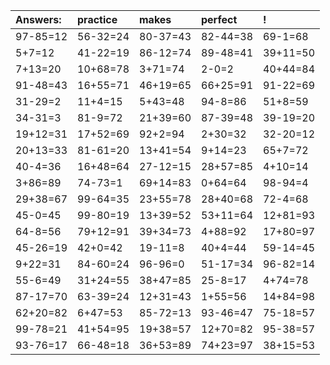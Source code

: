 | Answers: | practice | makes | perfect | ! |
| :--- | :--- | :--- | :--- | :--- |
| 97-85=12 | 56-32=24 | 80-37=43 | 82-44=38 | 69-1=68 | 
| 5+7=12 | 41-22=19 | 86-12=74 | 89-48=41 | 39+11=50 | 
| 7+13=20 | 10+68=78 | 3+71=74 | 2-0=2 | 40+44=84 | 
| 91-48=43 | 16+55=71 | 46+19=65 | 66+25=91 | 91-22=69 | 
| 31-29=2 | 11+4=15 | 5+43=48 | 94-8=86 | 51+8=59 | 
| 34-31=3 | 81-9=72 | 21+39=60 | 87-39=48 | 39-19=20 | 
| 19+12=31 | 17+52=69 | 92+2=94 | 2+30=32 | 32-20=12 | 
| 20+13=33 | 81-61=20 | 13+41=54 | 9+14=23 | 65+7=72 | 
| 40-4=36 | 16+48=64 | 27-12=15 | 28+57=85 | 4+10=14 | 
| 3+86=89 | 74-73=1 | 69+14=83 | 0+64=64 | 98-94=4 | 
| 29+38=67 | 99-64=35 | 23+55=78 | 28+40=68 | 72-4=68 | 
| 45-0=45 | 99-80=19 | 13+39=52 | 53+11=64 | 12+81=93 | 
| 64-8=56 | 79+12=91 | 39+34=73 | 4+88=92 | 17+80=97 | 
| 45-26=19 | 42+0=42 | 19-11=8 | 40+4=44 | 59-14=45 | 
| 9+22=31 | 84-60=24 | 96-96=0 | 51-17=34 | 96-82=14 | 
| 55-6=49 | 31+24=55 | 38+47=85 | 25-8=17 | 4+74=78 | 
| 87-17=70 | 63-39=24 | 12+31=43 | 1+55=56 | 14+84=98 | 
| 62+20=82 | 6+47=53 | 85-72=13 | 93-46=47 | 75-18=57 | 
| 99-78=21 | 41+54=95 | 19+38=57 | 12+70=82 | 95-38=57 | 
| 93-76=17 | 66-48=18 | 36+53=89 | 74+23=97 | 38+15=53 | 
